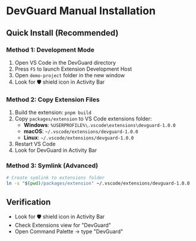 # DevGuard Manual Installation

## Quick Install (Recommended)

### Method 1: Development Mode
1. Open VS Code in the DevGuard directory
2. Press `F5` to launch Extension Development Host
3. Open `demo-project` folder in the new window
4. Look for 🛡️ shield icon in Activity Bar

### Method 2: Copy Extension Files
1. Build the extension: `pnpm build`
2. Copy `packages/extension` to VS Code extensions folder:
   - **Windows**: `%USERPROFILE%\.vscode\extensions\devguard-1.0.0`
   - **macOS**: `~/.vscode/extensions/devguard-1.0.0`
   - **Linux**: `~/.vscode/extensions/devguard-1.0.0`
3. Restart VS Code
4. Look for DevGuard in Activity Bar

### Method 3: Symlink (Advanced)
```bash
# Create symlink to extensions folder
ln -s "$(pwd)/packages/extension" ~/.vscode/extensions/devguard-1.0.0
```

## Verification
- Look for 🛡️ shield icon in Activity Bar
- Check Extensions view for "DevGuard"
- Open Command Palette → type "DevGuard"